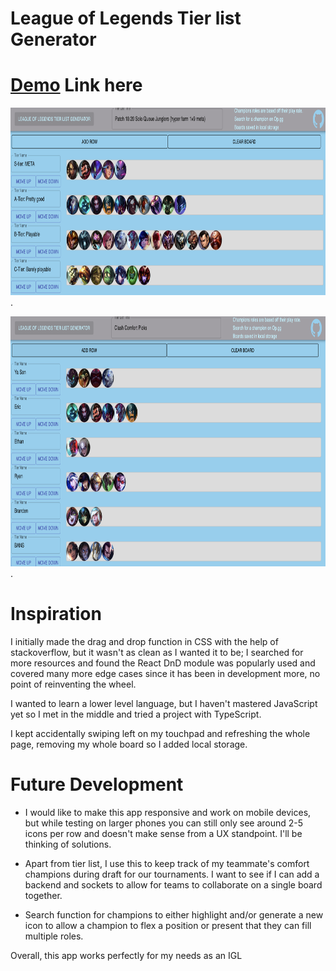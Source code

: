 # League of Legends Tier list Generator

# [Demo](https://ericgip.github.io/LolTierListGen/) Link here

<img src="https://github.com/EricGip/LolTierListGen/blob/master/src/data/imgs/TierListExample.png" alt="Example of usage for tier list" height="300">. 
  
<img src="https://github.com/EricGip/LolTierListGen/blob/master/src/data/imgs/DraftExample.png" alt="Example of usage for draft" height="400">. 

# Inspiration

I initially made the drag and drop function in CSS with the help of stackoverflow, but it wasn't as clean as I wanted it to be; I searched for more resources and found the React DnD module was popularly used and covered many more edge cases since it has been in development more, no point of reinventing the wheel.

I wanted to learn a lower level language, but I haven't mastered JavaScript yet so I met in the middle and tried a project with TypeScript.  

I kept accidentally swiping left on my touchpad and refreshing the whole page, removing my whole board so I added local storage. 

# Future Development

   * I would like to make this app responsive and work on mobile devices, but while testing on larger phones you can still only see around 2-5 icons per row and doesn't make sense from a UX standpoint. I'll be thinking of solutions.

   * Apart from tier list, I use this to keep track of my teammate's comfort champions during draft for our tournaments. I want to see if I can add a backend and sockets to allow for teams to collaborate on a single board together. 
   
   * Search function for champions to either highlight and/or generate a new icon to allow a champion to flex a position or present that they can fill multiple roles. 
   
Overall, this app works perfectly for my needs as an IGL
